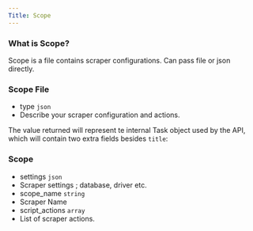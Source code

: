 ```yaml
---
Title: Scope
---
```


### What is Scope?  
  
Scope is a file contains scraper configurations. Can pass file or json directly.
  

### Scope File
- type `json`
- Describe your scraper configuration and actions.

The value returned will represent te internal Task object used by the API,
which will contain two extra fields besides `title`:

### Scope
- settings `json`
- Scraper settings ; database, driver etc.
- scope_name `string`
- Scraper Name
- script_actions `array`
- List of scraper actions.